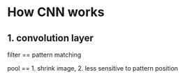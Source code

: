 # How CNN works

## 1. convolution layer

filter == pattern matching

pool == 1. shrink image, 2. less sensitive to pattern position
